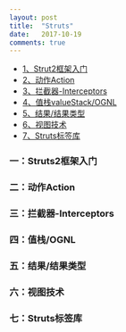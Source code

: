```yaml
---
layout: post
title:  "Struts"
date:   2017-10-19
comments: true
---
```


* [1、Strut2框架入门](#struts2)
* [2、动作Action](#action)
* [3、拦截器-Interceptors](#interceptors)
* [4、值栈valueStack/OGNL](#valueStack)
* [5、结果/结果类型](#result)
* [6、视图技术](#view)
* [7、Struts标签库](#strutsTag)


<h3 id="struts2">一：Struts2框架入门</h3>
<h3 id="action">二：动作Action</h3>
<h3 id="interceptors">三：拦截器-Interceptors</h3>
<h3 id="valueStack">四：值栈/OGNL</h3>
<h3 id="result">五：结果/结果类型</h3>
<h3 id="view">六：视图技术</h3>
<h3 id="strutsTag">七：Struts标签库</h3>
